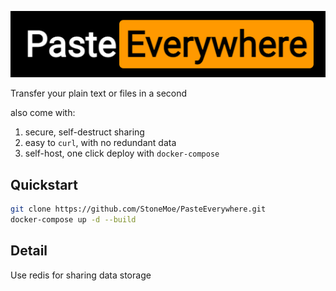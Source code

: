 ![logo](docs/logo.png)

Transfer your plain text or files in a second

also come with:
1. secure, self-destruct sharing
2. easy to `curl`, with no redundant data
3. self-host, one click deploy with `docker-compose`

## Quickstart
```bash
git clone https://github.com/StoneMoe/PasteEverywhere.git
docker-compose up -d --build
```

## Detail
Use redis for sharing data storage
